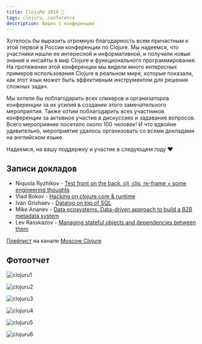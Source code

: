 ```yaml
---
title: ClojuRU 2019 🚀
tags: clojuru, conference
description: Видео с конференции
---
```


Хотелось бы выразить огромную благодарность всем причастным к этой первой в России конференции по Clojure. Мы надеемся, что участники нашли ее интересной и информативной, и получили новые знания и инсайты в мир Clojure и функционального программирования. На протяжении этой конференции мы видели много интересных примеров использования Clojure в реальном мире, которые показали, как этот язык может быть эффективным инструментом для решения сложных задач.

Мы хотели бы поблагодарить всех спикеров и организаторов конференции за их усилия в создании этого замечательного мероприятия. Также хотим поблагодарить всех участников конференции за активное участие в дискуссиях и задавание вопросов. Всего мероприяние посетило около 100 человек! И что вдвойне удивительно, мероприятие удалось организовать со всеми докладами на английском языке.

Надеемся, на вашу поддержку и участие в следующем году ❤️

## Записи докладов

- Niquola Ryzhikov - [Test front on the back. clj, cljs, re-frame + some engineering thoughts](https://www.youtube.com/watch?v=GWHH8aLxI-s)
- Vlad Bokov - [Hacking on clojure.core & runtime](https://www.youtube.com/watch?v=OEWP2VYaD2I)
- Ivan Grishaev - [Datalog on top of SQL](https://www.youtube.com/watch?v=Hf57HbRvYhM)
- Mike Ananev - [Data ecosystems. Data-driven approach to build a B2B metadata system](https://www.youtube.com/watch?v=QajbwgtQe14)
- Lev Rasskazov - [Managing stateful objects and dependencies between them](https://www.youtube.com/watch?v=_TuP1638AQ4)

[Плейлист](https://www.youtube.com/playlist?list=PLvf-wiCQYkAVvrZr53Upxti9Hr3t7V4bW) на канале [Moscow Clojure](https://www.youtube.com/@moscowclojure8908)

## Фотоотчет

![clojuru1](/media/clojuru1.png)

![clojuru2](/media/clojuru2.png)

![clojuru3](/media/clojuru3.png)

![clojuru4](/media/clojuru4.png)

![clojuru5](/media/clojuru5.png)

![clojuru6](/media/clojuru6.png)